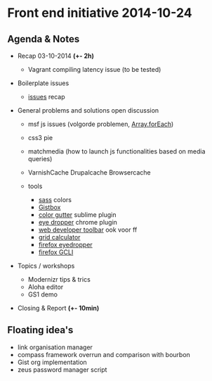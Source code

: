 # Front end initiative 2014-10-24

## Agenda & Notes

  * Recap 03-10-2014 **(+- 2h)**
    * Vagrant compiling latency issue (to be tested)

  * Boilerplate issues
    * [issues](https://github.com/Crosscheck/drupal-theme-boilerplate/issues) recap 

  * General problems and solutions open discussion
    * msf js issues (volgorde problemen, [Array.forEach](https://developer.mozilla.org/en-US/docs/Web/JavaScript/Reference/Global_Objects/Array/forEach))
    * css3 pie
    * matchmedia (how to launch js functionalities based on media queries)
    * VarnishCache Drupalcache Browsercache
    
    * tools
        * [sass](http://jackiebalzer.com/color) colors 
        * [Gistbox](http://www.gistboxapp.com/)
        * [color gutter](https://sublime.wbond.net/packages/Gutter%20Color) sublime plugin
        * [eye dropper](https://chrome.google.com/webstore/detail/eye-dropper/hmdcmlfkchdmnmnmheododdhjedfccka?hl=en) chrome plugin
        * [web developer toolbar](https://chrome.google.com/webstore/detail/web-developer/bfbameneiokkgbdmiekhjnmfkcnldhhm?hl=en) ook voor ff
        * [grid calculator](http://gridcalculator.dk/)
        * [firefox eyedropper](https://developer.mozilla.org/en-US/docs/Tools/Eyedropper)
        * [firefox GCLI](https://developer.mozilla.org/en-US/docs/Tools/GCLI)

  * Topics / workshops
    * Modernizr tips & trics
    * Aloha editor
    * GS1 demo

  * Closing & Report **(+- 10min)**

## Floating idea's

* link organisation manager
* compass framework overrun and comparison with bourbon
* Gist org implementation
* zeus password manager script
